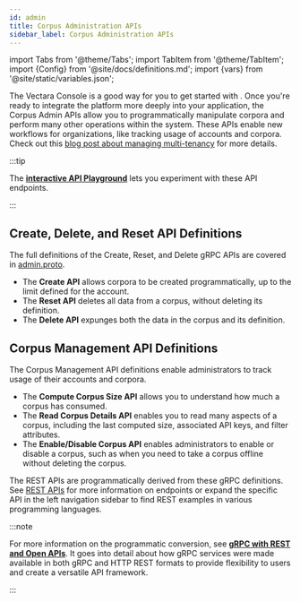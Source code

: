 ```yaml
---
id: admin
title: Corpus Administration APIs
sidebar_label: Corpus Administration APIs
---
```


import Tabs from '@theme/Tabs';
import TabItem from '@theme/TabItem';
import {Config} from '@site/docs/definitions.md';
import {vars} from '@site/static/variables.json';

The Vectara Console is a good way for you to get started with <Config v="names.product"/>. Once
you're ready to integrate the platform more deeply into your application, the 
Corpus Admin APIs allow you to programmatically manipulate corpora and perform 
many other operations within the system. These APIs enable new workflows for 
organizations, like tracking usage of accounts and corpora. Check out this [blog post about managing multi-tenancy](https://vectara.com/managing-multi-tenancy-with-vectaras-new-management-apis/) for more details.

:::tip

The [**interactive API Playground**](/docs/1.0/rest-api/admin-service) lets you experiment with these API endpoints.

:::

## Create, Delete, and Reset API Definitions

The full definitions of the Create, Reset, and Delete gRPC APIs are covered
in [admin.proto](https://github.com/vectara/protos/blob/main/admin.proto). 

* The **Create API** allows corpora to be created programmatically, up to the
limit defined for the account. 
* The **Reset API** deletes all data from a corpus, without
deleting its definition.
* The **Delete API** expunges both the data in the corpus and 
its definition.


## Corpus Management API Definitions

The Corpus Management API definitions enable administrators to track usage of 
their accounts and corpora.

* The **Compute Corpus Size API** allows you to understand how much a corpus has consumed.
* The **Read Corpus Details API** enables you to read many aspects of a corpus, including the last 
  computed size, associated API keys, and filter attributes.
* The **Enable/Disable Corpus API** enables administrators to enable or disable a corpus, such as 
  when you need to take a corpus offline without deleting the corpus.

The REST APIs are programmatically derived from these gRPC definitions. See
[REST APIs](/docs/1.0/api-reference/rest) for more information on endpoints or expand the 
specific API in the left navigation sidebar to find REST examples in various
programming languages. 

:::note


For more information on the programmatic conversion,
see [**gRPC with REST and Open APIs**](https://grpc.io/blog/coreos/). It 
goes into detail about how gRPC services were made available in both gRPC and 
HTTP REST formats to provide flexibility to users and create a versatile API 
framework.

:::